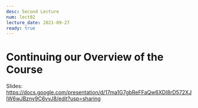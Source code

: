 ```yaml
---
desc: Second Lecture
num: lect02
lecture_date: 2021-09-27
ready: true
---
```


# Continuing our Overview of the Course

Slides: <https://docs.google.com/presentation/d/17ma1G7gbReFFaQw6XDI8rD572XJIW6wJBzny9C6vvJ8/edit?usp=sharing>


